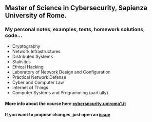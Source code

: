## Master of Science in Cybersecurity, Sapienza University of Rome.

### My personal notes, examples, tests, homework solutions, code...

- Cryptography
- Network Infrastructures
- Distributed Systems
- Statistics
- Ethical Hacking
- Laboratory of Network Design and Configuration
- Practical Network Defense
- Cyber and Computer Law
- Internet of Things
- Computer Systems and Programming (partially)

#### More info about the course here [cybersecurity.uniroma1.it](https://cybersecurity.uniroma1.it/home)

**If you want to propose changes, just open an [issue](https://github.com/edoardottt/MSc-CyberSecurity-Sapienza/issues)**
